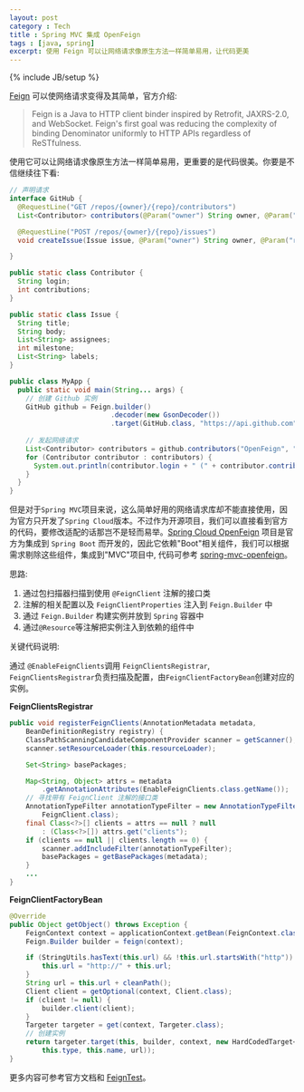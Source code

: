 ```yaml
---
layout: post
category : Tech
title : Spring MVC 集成 OpenFeign
tags : [java, spring]
excerpt: 使用 Feign 可以让网络请求像原生方法一样简单易用，让代码更美
---
```

{% include JB/setup %}

[Feign](https://github.com/OpenFeign/feign) 可以使网络请求变得及其简单，官方介绍:

> Feign is a Java to HTTP client binder inspired by Retrofit, JAXRS-2.0, and WebSocket. Feign's first goal was reducing the complexity of binding Denominator uniformly to HTTP APIs regardless of ReSTfulness.

使用它可以让网络请求像原生方法一样简单易用，更重要的是代码很美。你要是不信继续往下看:

```java
// 声明请求
interface GitHub {
  @RequestLine("GET /repos/{owner}/{repo}/contributors")
  List<Contributor> contributors(@Param("owner") String owner, @Param("repo") String repo);

  @RequestLine("POST /repos/{owner}/{repo}/issues")
  void createIssue(Issue issue, @Param("owner") String owner, @Param("repo") String repo);

}

public static class Contributor {
  String login;
  int contributions;
}

public static class Issue {
  String title;
  String body;
  List<String> assignees;
  int milestone;
  List<String> labels;
}

public class MyApp {
  public static void main(String... args) {
    // 创建 Github 实例
    GitHub github = Feign.builder()
                         .decoder(new GsonDecoder())
                         .target(GitHub.class, "https://api.github.com");
  
    // 发起网络请求
    List<Contributor> contributors = github.contributors("OpenFeign", "feign");
    for (Contributor contributor : contributors) {
      System.out.println(contributor.login + " (" + contributor.contributions + ")");
    }
  }
}
```

但是对于`Spring MVC`项目来说，这么简单好用的网络请求库却不能直接使用，因为官方只开发了`Spring Cloud`版本。不过作为开源项目，我们可以直接看到官方的代码，要修改适配的话那岂不是轻而易举。[Spring Cloud OpenFeign](https://spring.io/projects/spring-cloud-openfeign) 项目是官方为集成到 `Spring Boot` 而开发的，因此它依赖"Boot"相关组件，我们可以根据需求剔除这些组件，集成到"MVC"项目中, 代码可参考 [spring-mvc-openfeign](https://github.com/cofcool/chaos-server/tree/dev/spring-mvc-openfeign)。

思路:

1. 通过包扫描器扫描到使用 `@FeignClient` 注解的接口类
2. 注解的相关配置以及 `FeignClientProperties` 注入到 `Feign.Builder` 中
3. 通过 `Feign.Builder` 构建实例并放到 `Spring` 容器中
4. 通过`@Resource`等注解把实例注入到依赖的组件中

关键代码说明:

通过 `@EnableFeignClients`调用 `FeignClientsRegistrar`, `FeignClientsRegistrar`负责扫描及配置，由`FeignClientFactoryBean`创建对应的实例。

**FeignClientsRegistrar**

```java
public void registerFeignClients(AnnotationMetadata metadata,
    BeanDefinitionRegistry registry) {
    ClassPathScanningCandidateComponentProvider scanner = getScanner();
    scanner.setResourceLoader(this.resourceLoader);

    Set<String> basePackages;

    Map<String, Object> attrs = metadata
        .getAnnotationAttributes(EnableFeignClients.class.getName());
    // 寻找带有 FeignClient 注解的接口类
    AnnotationTypeFilter annotationTypeFilter = new AnnotationTypeFilter(
        FeignClient.class);
    final Class<?>[] clients = attrs == null ? null
        : (Class<?>[]) attrs.get("clients");
    if (clients == null || clients.length == 0) {
        scanner.addIncludeFilter(annotationTypeFilter);
        basePackages = getBasePackages(metadata);
    }
    ...
}
```

**FeignClientFactoryBean**

```java
@Override
public Object getObject() throws Exception {
    FeignContext context = applicationContext.getBean(FeignContext.class);
    Feign.Builder builder = feign(context);

    if (StringUtils.hasText(this.url) && !this.url.startsWith("http")) {
        this.url = "http://" + this.url;
    }
    String url = this.url + cleanPath();
    Client client = getOptional(context, Client.class);
    if (client != null) {
        builder.client(client);
    }
    Targeter targeter = get(context, Targeter.class);
    // 创建实例
    return targeter.target(this, builder, context, new HardCodedTarget<>(
        this.type, this.name, url));
}
```

更多内容可参考官方文档和 [FeignTest](https://github.com/cofcool/chaos-server/blob/dev/spring-mvc-openfeign/src/test/java/test/FeignTest.java)。